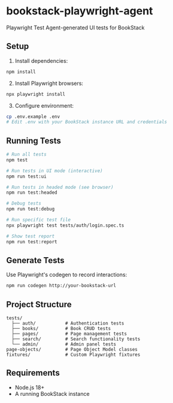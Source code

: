 # bookstack-playwright-agent

Playwright Test Agent-generated UI tests for BookStack

## Setup

1. Install dependencies:
```bash
npm install
```

2. Install Playwright browsers:
```bash
npx playwright install
```

3. Configure environment:
```bash
cp .env.example .env
# Edit .env with your BookStack instance URL and credentials
```

## Running Tests

```bash
# Run all tests
npm test

# Run tests in UI mode (interactive)
npm run test:ui

# Run tests in headed mode (see browser)
npm run test:headed

# Debug tests
npm run test:debug

# Run specific test file
npx playwright test tests/auth/login.spec.ts

# Show test report
npm run test:report
```

## Generate Tests

Use Playwright's codegen to record interactions:
```bash
npm run codegen http://your-bookstack-url
```

## Project Structure

```
tests/
  ├── auth/           # Authentication tests
  ├── books/          # Book CRUD tests
  ├── pages/          # Page management tests
  ├── search/         # Search functionality tests
  └── admin/          # Admin panel tests
page-objects/         # Page Object Model classes
fixtures/             # Custom Playwright fixtures
```

## Requirements

- Node.js 18+
- A running BookStack instance
